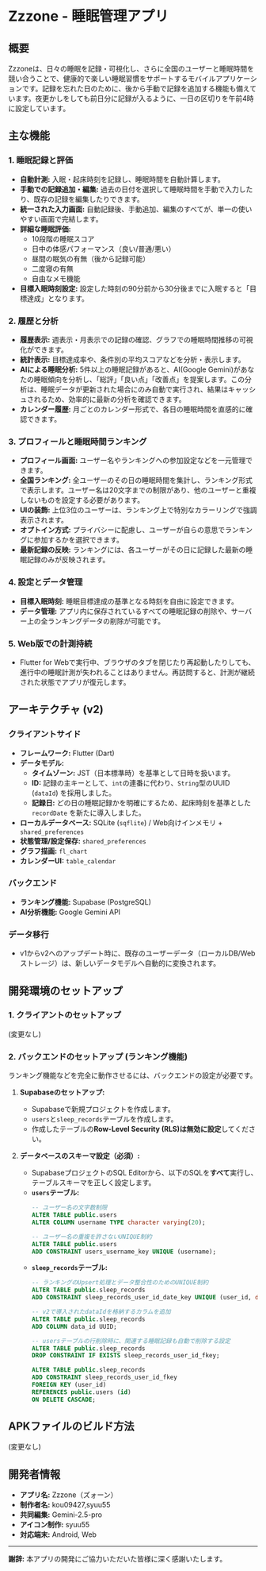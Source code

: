 # Zzzone - 睡眠管理アプリ

## 概要
Zzzoneは、日々の睡眠を記録・可視化し、さらに全国のユーザーと睡眠時間を競い合うことで、健康的で楽しい睡眠習慣をサポートするモバイルアプリケーションです。記録を忘れた日のために、後から手動で記録を追加する機能も備えています。夜更かしをしても前日分に記録が入るように、一日の区切りを午前4時に設定しています。

## 主な機能

### 1. 睡眠記録と評価
- **自動計測:** 入眠・起床時刻を記録し、睡眠時間を自動計算します。
- **手動での記録追加・編集:** 過去の日付を選択して睡眠時間を手動で入力したり、既存の記録を編集したりできます。
- **統一された入力画面:** 自動記録後、手動追加、編集のすべてが、単一の使いやすい画面で完結します。
- **詳細な睡眠評価:** 
  - 10段階の睡眠スコア
  - 日中の体感パフォーマンス（良い/普通/悪い）
  - 昼間の眠気の有無（後から記録可能）
  - 二度寝の有無
  - 自由なメモ機能
- **目標入眠時刻設定:** 設定した時刻の90分前から30分後までに入眠すると「目標達成」となります。

### 2. 履歴と分析
- **履歴表示:** 週表示・月表示での記録の確認、グラフでの睡眠時間推移の可視化ができます。
- **統計表示:** 目標達成率や、条件別の平均スコアなどを分析・表示します。
- **AIによる睡眠分析:** 5件以上の睡眠記録があると、AI(Google Gemini)があなたの睡眠傾向を分析し、「総評」「良い点」「改善点」を提案します。この分析は、睡眠データが更新された場合にのみ自動で実行され、結果はキャッシュされるため、効率的に最新の分析を確認できます。
- **カレンダー履歴:** 月ごとのカレンダー形式で、各日の睡眠時間を直感的に確認できます。

### 3. プロフィールと睡眠時間ランキング
- **プロフィール画面:** ユーザー名やランキングへの参加設定などを一元管理できます。
- **全国ランキング:** 全ユーザーのその日の睡眠時間を集計し、ランキング形式で表示します。ユーザー名は20文字までの制限があり、他のユーザーと重複しないものを設定する必要があります。
- **UIの装飾:** 上位3位のユーザーは、ランキング上で特別なカラーリングで強調表示されます。
- **オプトイン方式:** プライバシーに配慮し、ユーザーが自らの意思でランキングに参加するかを選択できます。
- **最新記録の反映:** ランキングには、各ユーザーがその日に記録した最新の睡眠記録のみが反映されます。

### 4. 設定とデータ管理
- **目標入眠時刻:** 睡眠目標達成の基準となる時刻を自由に設定できます。
- **データ管理:** アプリ内に保存されているすべての睡眠記録の削除や、サーバー上の全ランキングデータの削除が可能です。

### 5. Web版での計測持続
- Flutter for Webで実行中、ブラウザのタブを閉じたり再起動したりしても、進行中の睡眠計測が失われることはありません。再訪問すると、計測が継続された状態でアプリが復元します。

## アーキテクチャ (v2)

### クライアントサイド
- **フレームワーク:** Flutter (Dart)
- **データモデル:**
  - **タイムゾーン:** JST（日本標準時）を基準として日時を扱います。
  - **ID:** 記録の主キーとして、`int`の連番に代わり、`String`型のUUID (`dataId`) を採用しました。
  - **記録日:** どの日の睡眠記録かを明確にするため、起床時刻を基準とした `recordDate` を新たに導入しました。
- **ローカルデータベース:** SQLite (`sqflite`) / Web向けインメモリ + `shared_preferences`
- **状態管理/設定保存:** `shared_preferences`
- **グラフ描画:** `fl_chart`
- **カレンダーUI:** `table_calendar`

### バックエンド
- **ランキング機能:** Supabase (PostgreSQL)
- **AI分析機能:** Google Gemini API

### データ移行
- v1からv2へのアップデート時に、既存のユーザーデータ（ローカルDB/Webストレージ）は、新しいデータモデルへ自動的に変換されます。

## 開発環境のセットアップ

### 1. クライアントのセットアップ
(変更なし)

### 2. バックエンドのセットアップ (ランキング機能)
ランキング機能などを完全に動作させるには、バックエンドの設定が必要です。

1.  **Supabaseのセットアップ:**
    - Supabaseで新規プロジェクトを作成します。
    - `users`と`sleep_records`テーブルを作成します。
    - 作成したテーブルの**Row-Level Security (RLS)は無効に設定**してください。

2.  **データベースのスキーマ設定（必須）:**
    - SupabaseプロジェクトのSQL Editorから、以下のSQLを**すべて**実行し、テーブルスキーマを正しく設定します。
    - **`users`テーブル:**
      ```sql
      -- ユーザー名の文字数制限
      ALTER TABLE public.users
      ALTER COLUMN username TYPE character varying(20);

      -- ユーザー名の重複を許さないUNIQUE制約
      ALTER TABLE public.users
      ADD CONSTRAINT users_username_key UNIQUE (username);
      ```
    - **`sleep_records`テーブル:**
      ```sql
      -- ランキングのUpsert処理とデータ整合性のためのUNIQUE制約
      ALTER TABLE public.sleep_records
      ADD CONSTRAINT sleep_records_user_id_date_key UNIQUE (user_id, date);

      -- v2で導入されたdataIdを格納するカラムを追加
      ALTER TABLE public.sleep_records
      ADD COLUMN data_id UUID;

      -- usersテーブルの行削除時に、関連する睡眠記録も自動で削除する設定
      ALTER TABLE public.sleep_records
      DROP CONSTRAINT IF EXISTS sleep_records_user_id_fkey;

      ALTER TABLE public.sleep_records
      ADD CONSTRAINT sleep_records_user_id_fkey
      FOREIGN KEY (user_id)
      REFERENCES public.users (id)
      ON DELETE CASCADE;
      ```

## APKファイルのビルド方法
(変更なし)

## 開発者情報
- **アプリ名:** Zzzone（ズォーン）
- **制作者名:** kou09427,syuu55
- **共同編集:** Gemini-2.5-pro
- **アイコン制作:** syuu55
- **対応端末:** Android, Web

---

**謝辞:**
本アプリの開発にご協力いただいた皆様に深く感謝いたします。

